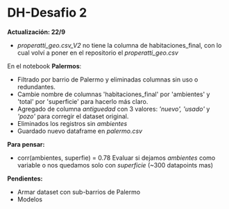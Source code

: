 # DH-Desafio 2

**Actualización:  22/9**

- *properatti_geo.csv_V2* no tiene la columna de habitaciones_final, con lo cual volví a poner en el repositorio el *properatti_geo.csv*  

En el notebook **Palermos**:
- Filtrado por barrio de Palermo y eliminadas columnas sin uso o redundantes.  
- Cambie nombre de columnas 'habitaciones_final' por 'ambientes' y 'total' por 'superficie' para hacerlo más claro.  
- Agregado de columna *antiguedad* con 3 valores: *'nuevo', 'usado'* y *'pozo'* para corregir el dataset original.  
- Eliminados los registros sin *ambientes*  
- Guardado nuevo dataframe en *palermo.csv*  

**Para pensar:** 

- corr(ambientes, superfie) = 0.78  Evaluar si dejamos *ambientes* como variable o nos quedamos solo con *superficie* (~300 datapoints mas)


**Pendientes:**

- Armar dataset con sub-barrios de Palermo
- Modelos

